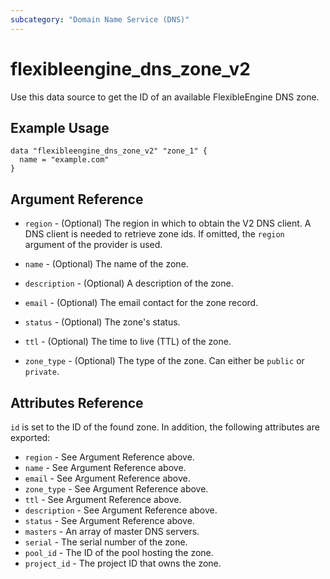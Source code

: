 ```yaml
---
subcategory: "Domain Name Service (DNS)"
---
```


# flexibleengine_dns_zone_v2

Use this data source to get the ID of an available FlexibleEngine DNS zone.

## Example Usage

```hcl
data "flexibleengine_dns_zone_v2" "zone_1" {
  name = "example.com"
}
```

## Argument Reference

* `region` - (Optional) The region in which to obtain the V2 DNS client.
  A DNS client is needed to retrieve zone ids. If omitted, the
  `region` argument of the provider is used.

* `name` - (Optional) The name of the zone.

* `description` - (Optional) A description of the zone.

* `email` - (Optional) The email contact for the zone record.

* `status` - (Optional) The zone's status.

* `ttl` - (Optional) The time to live (TTL) of the zone.

* `zone_type` - (Optional) The type of the zone. Can either be `public` or `private`.

## Attributes Reference

`id` is set to the ID of the found zone. In addition, the following attributes
are exported:

* `region` - See Argument Reference above.
* `name` - See Argument Reference above.
* `email` - See Argument Reference above.
* `zone_type` - See Argument Reference above.
* `ttl` - See Argument Reference above.
* `description` - See Argument Reference above.
* `status` - See Argument Reference above.
* `masters` - An array of master DNS servers.
* `serial` - The serial number of the zone.
* `pool_id` - The ID of the pool hosting the zone.
* `project_id` - The project ID that owns the zone.
